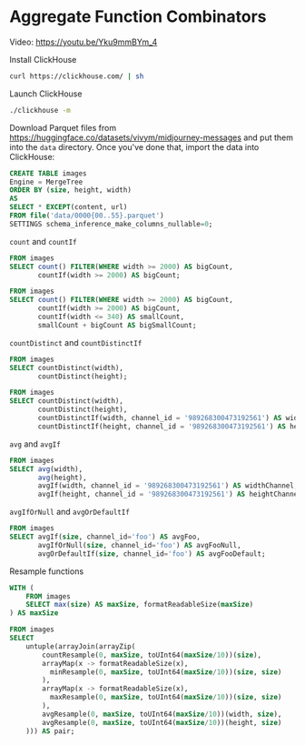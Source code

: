 # Aggregate Function Combinators

Video: https://youtu.be/Yku9mmBYm_4

Install ClickHouse

```bash
curl https://clickhouse.com/ | sh
```

Launch ClickHouse

```bash
./clickhouse -m
```

Download Parquet files from https://huggingface.co/datasets/vivym/midjourney-messages and put them into the `data` directory. 
Once you've done that, import the data into ClickHouse:

```sql
CREATE TABLE images
Engine = MergeTree
ORDER BY (size, height, width)
AS
SELECT * EXCEPT(content, url)
FROM file('data/0000{00..55}.parquet')
SETTINGS schema_inference_make_columns_nullable=0;
```

`count` and `countIf`

```sql
FROM images
SELECT count() FILTER(WHERE width >= 2000) AS bigCount,
       countIf(width >= 2000) AS bigCount;
```


```sql
FROM images
SELECT count() FILTER(WHERE width >= 2000) AS bigCount,
       countIf(width >= 2000) AS bigCount,
       countIf(width <= 340) AS smallCount,
       smallCount + bigCount AS bigSmallCount;
```

`countDistinct` and `countDistinctIf`

```sql
FROM images
SELECT countDistinct(width),
       countDistinct(height);
```


```sql
FROM images
SELECT countDistinct(width),
       countDistinct(height),
       countDistinctIf(width, channel_id = '989268300473192561') AS widthChannel,
       countDistinctIf(height, channel_id = '989268300473192561') AS heightChannel;
```

`avg` and `avgIf`

```sql
FROM images
SELECT avg(width),
       avg(height),
       avgIf(width, channel_id = '989268300473192561') AS widthChannel,
       avgIf(height, channel_id = '989268300473192561') AS heightChannel;
```


`avgIfOrNull` and `avgOrDefaultIf`


```sql
FROM images
SELECT avgIf(size, channel_id='foo') AS avgFoo,
       avgIfOrNull(size, channel_id='foo') AS avgFooNull,
       avgOrDefaultIf(size, channel_id='foo') AS avgFooDefault;
```

Resample functions


```sql
WITH (
    FROM images
    SELECT max(size) AS maxSize, formatReadableSize(maxSize)
) AS maxSize

FROM images
SELECT
    untuple(arrayJoin(arrayZip(
        countResample(0, maxSize, toUInt64(maxSize/10))(size),
        arrayMap(x -> formatReadableSize(x),
          minResample(0, maxSize, toUInt64(maxSize/10))(size, size)
        ),
        arrayMap(x -> formatReadableSize(x),
          maxResample(0, maxSize, toUInt64(maxSize/10))(size, size)
        ),
        avgResample(0, maxSize, toUInt64(maxSize/10))(width, size),
        avgResample(0, maxSize, toUInt64(maxSize/10))(height, size)
    ))) AS pair;
```

